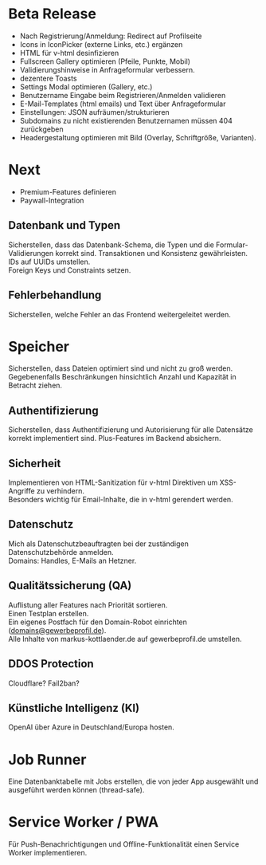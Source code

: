 # Beta Release

- Nach Registrierung/Anmeldung: Redirect auf Profilseite
- Icons in IconPicker (externe Links, etc.) ergänzen
- HTML für v-html desinfizieren
- Fullscreen Gallery optimieren (Pfeile, Punkte, Mobil)
- Validierungshinweise in Anfrageformular verbessern.
- dezentere Toasts
- Settings Modal optimieren (Gallery, etc.)
- Benutzername Eingabe beim Registrieren/Anmelden validieren
- E-Mail-Templates (html emails) und Text über Anfrageformular
- Einstellungen: JSON aufräumen/strukturieren
- Subdomains zu nicht existierenden Benutzernamen müssen 404 zurückgeben
- Headergestaltung optimieren mit Bild (Overlay, Schriftgröße, Varianten).

# Next

- Premium-Features definieren
- Paywall-Integration

## Datenbank und Typen

Sicherstellen, dass das Datenbank-Schema, die Typen und die Formular-Validierungen korrekt sind.
Transaktionen und Konsistenz gewährleisten.
IDs auf UUIDs umstellen.  
Foreign Keys und Constraints setzen.

## Fehlerbehandlung

Sicherstellen, welche Fehler an das Frontend weitergeleitet werden.

# Speicher

Sicherstellen, dass Dateien optimiert sind und nicht zu groß werden.  
Gegebenenfalls Beschränkungen hinsichtlich Anzahl und Kapazität in Betracht ziehen.

## Authentifizierung

Sicherstellen, dass Authentifizierung und Autorisierung für alle Datensätze korrekt implementiert sind.
Plus-Features im Backend absichern.

## Sicherheit

Implementieren von HTML-Sanitization für v-html Direktiven um XSS-Angriffe zu verhindern.  
Besonders wichtig für Email-Inhalte, die in v-html gerendert werden.

## Datenschutz

Mich als Datenschutzbeauftragten bei der zuständigen Datenschutzbehörde anmelden.  
Domains: Handles, E-Mails an Hetzner.

## Qualitätssicherung (QA)

Auflistung aller Features nach Priorität sortieren.  
Einen Testplan erstellen.  
Ein eigenes Postfach für den Domain-Robot einrichten (domains@gewerbeprofil.de).  
Alle Inhalte von markus-kottlaender.de auf gewerbeprofil.de umstellen.

## DDOS Protection

Cloudflare? Fail2ban?

## Künstliche Intelligenz (KI)

OpenAI über Azure in Deutschland/Europa hosten.

# Job Runner

Eine Datenbanktabelle mit Jobs erstellen, die von jeder App ausgewählt und ausgeführt werden können (thread-safe).

# Service Worker / PWA

Für Push-Benachrichtigungen und Offline-Funktionalität einen Service Worker implementieren.